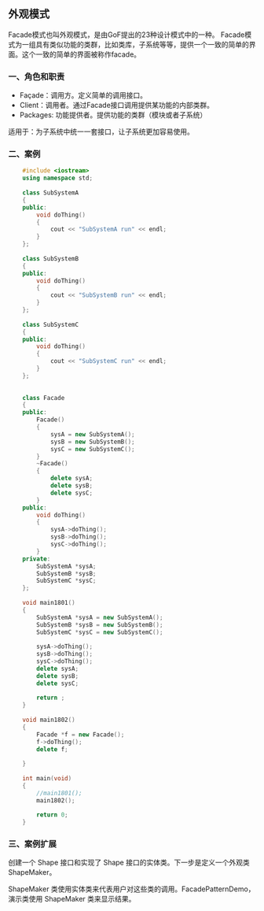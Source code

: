 ## 外观模式

Facade模式也叫外观模式，是由GoF提出的23种设计模式中的一种。
Facade模式为一组具有类似功能的类群，比如类库，子系统等等，提供一个一致的简单的界面。这个一致的简单的界面被称作facade。

### 一、角色和职责

- Façade：调用方。定义简单的调用接口。
- Client：调用者。通过Facade接口调用提供某功能的内部类群。
- Packages: 功能提供者。提供功能的类群（模块或者子系统）

适用于：为子系统中统一一套接口，让子系统更加容易使用。

### 二、案例
```C++
	#include <iostream>
	using namespace std;
	
	class SubSystemA
	{
	public:
		void doThing()
		{
			cout << "SubSystemA run" << endl;
		}
	};
	
	class SubSystemB
	{
	public:
		void doThing()
		{
			cout << "SubSystemB run" << endl;
		}
	};
	
	class SubSystemC
	{
	public:
		void doThing()
		{
			cout << "SubSystemC run" << endl;
		}
	};
	
	
	class Facade
	{
	public:
		Facade()
		{
			sysA = new SubSystemA();
			sysB = new SubSystemB();
			sysC = new SubSystemC();
		}
		~Facade()
		{
			delete sysA;
			delete sysB;
			delete sysC;
		}
	public:
		void doThing()
		{
			sysA->doThing();
			sysB->doThing();
			sysC->doThing();
		}
	private:
		SubSystemA *sysA;
		SubSystemB *sysB;
		SubSystemC *sysC;
	};
	
	void main1801()
	{
		SubSystemA *sysA = new SubSystemA();
		SubSystemB *sysB = new SubSystemB();
		SubSystemC *sysC = new SubSystemC();
	
		sysA->doThing();
		sysB->doThing();
		sysC->doThing();
		delete sysA;
		delete sysB;
		delete sysC;
		
		return ;
	}
	
	void main1802()
	{
		Facade *f = new Facade();
		f->doThing();
		delete f;
	
	}
	
	int main(void)
	{
		//main1801();
		main1802();
	
		return 0;
	}
```

### 三、案例扩展

创建一个 Shape 接口和实现了 Shape 接口的实体类。下一步是定义一个外观类 ShapeMaker。

ShapeMaker 类使用实体类来代表用户对这些类的调用。FacadePatternDemo，演示类使用 ShapeMaker 类来显示结果。
